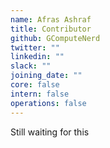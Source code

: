 ```yaml
---
name: Afras Ashraf 
title: Contributor
github: GComputeNerd
twitter: ""
linkedin: ""
slack: ""
joining_date: ""
core: false
intern: false
operations: false
---
```


Still waiting for this

